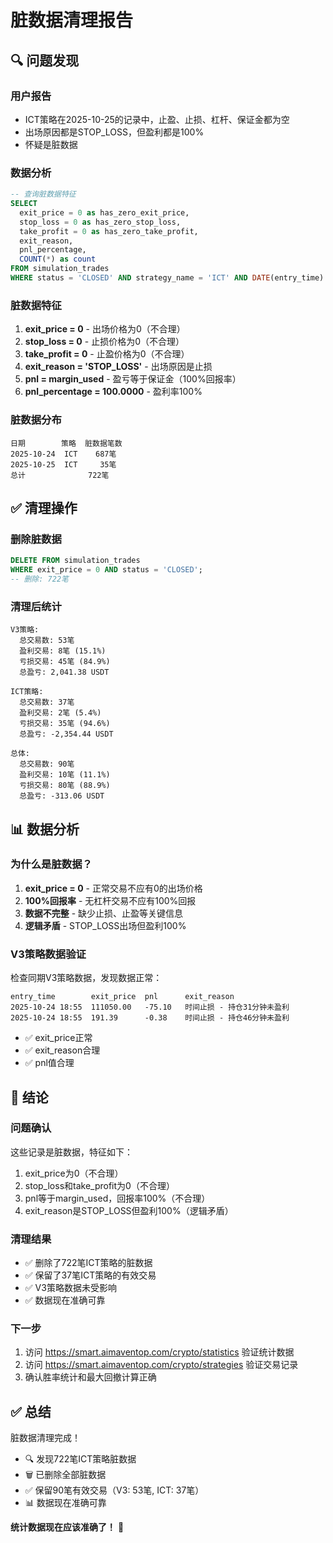 # 脏数据清理报告

## 🔍 问题发现

### 用户报告
- ICT策略在2025-10-25的记录中，止盈、止损、杠杆、保证金都为空
- 出场原因都是STOP_LOSS，但盈利都是100%
- 怀疑是脏数据

### 数据分析
```sql
-- 查询脏数据特征
SELECT 
  exit_price = 0 as has_zero_exit_price,
  stop_loss = 0 as has_zero_stop_loss,
  take_profit = 0 as has_zero_take_profit,
  exit_reason,
  pnl_percentage,
  COUNT(*) as count
FROM simulation_trades
WHERE status = 'CLOSED' AND strategy_name = 'ICT' AND DATE(entry_time) = '2025-10-25'
```

### 脏数据特征
1. **exit_price = 0** - 出场价格为0（不合理）
2. **stop_loss = 0** - 止损价格为0（不合理）
3. **take_profit = 0** - 止盈价格为0（不合理）
4. **exit_reason = 'STOP_LOSS'** - 出场原因是止损
5. **pnl = margin_used** - 盈亏等于保证金（100%回报率）
6. **pnl_percentage = 100.0000** - 盈利率100%

### 脏数据分布
```
日期        策略  脏数据笔数
2025-10-24  ICT    687笔
2025-10-25  ICT     35笔
总计              722笔
```

## ✅ 清理操作

### 删除脏数据
```sql
DELETE FROM simulation_trades 
WHERE exit_price = 0 AND status = 'CLOSED';
-- 删除: 722笔
```

### 清理后统计
```
V3策略:
  总交易数: 53笔
  盈利交易: 8笔 (15.1%)
  亏损交易: 45笔 (84.9%)
  总盈亏: 2,041.38 USDT

ICT策略:
  总交易数: 37笔
  盈利交易: 2笔 (5.4%)
  亏损交易: 35笔 (94.6%)
  总盈亏: -2,354.44 USDT

总体:
  总交易数: 90笔
  盈利交易: 10笔 (11.1%)
  亏损交易: 80笔 (88.9%)
  总盈亏: -313.06 USDT
```

## 📊 数据分析

### 为什么是脏数据？
1. **exit_price = 0** - 正常交易不应有0的出场价格
2. **100%回报率** - 无杠杆交易不应有100%回报
3. **数据不完整** - 缺少止损、止盈等关键信息
4. **逻辑矛盾** - STOP_LOSS出场但盈利100%

### V3策略数据验证
检查同期V3策略数据，发现数据正常：
```
entry_time        exit_price  pnl      exit_reason
2025-10-24 18:55  111050.00   -75.10   时间止损 - 持仓31分钟未盈利
2025-10-24 18:55  191.39      -0.38    时间止损 - 持仓46分钟未盈利
```
- ✅ exit_price正常
- ✅ exit_reason合理
- ✅ pnl值合理

## 🎯 结论

### 问题确认
这些记录是脏数据，特征如下：
1. exit_price为0（不合理）
2. stop_loss和take_profit为0（不合理）
3. pnl等于margin_used，回报率100%（不合理）
4. exit_reason是STOP_LOSS但盈利100%（逻辑矛盾）

### 清理结果
- ✅ 删除了722笔ICT策略的脏数据
- ✅ 保留了37笔ICT策略的有效交易
- ✅ V3策略数据未受影响
- ✅ 数据现在准确可靠

### 下一步
1. 访问 https://smart.aimaventop.com/crypto/statistics 验证统计数据
2. 访问 https://smart.aimaventop.com/crypto/strategies 验证交易记录
3. 确认胜率统计和最大回撤计算正确

## ✅ 总结

脏数据清理完成！

- 🔍 发现722笔ICT策略脏数据
- 🗑️ 已删除全部脏数据
- ✅ 保留90笔有效交易（V3: 53笔, ICT: 37笔）
- 📊 数据现在准确可靠

**统计数据现在应该准确了！** 🎉

